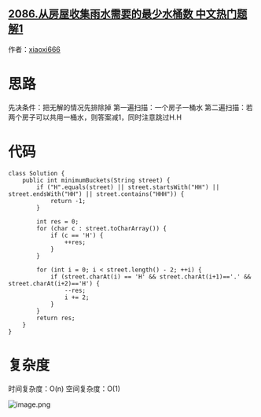 ## [2086.从房屋收集雨水需要的最少水桶数 中文热门题解1](https://leetcode.cn/problems/minimum-number-of-food-buckets-to-feed-the-hamsters/solutions/100000/java-tan-xin-by-xiaoxi666-9qy6)

作者：[xiaoxi666](https://leetcode.cn/u/xiaoxi666)

# 思路
先决条件：把无解的情况先排除掉
第一遍扫描：一个房子一桶水
第二遍扫描：若两个房子可以共用一桶水，则答案减1，同时注意跳过H.H

# 代码
```
class Solution {
    public int minimumBuckets(String street) {
        if ("H".equals(street) || street.startsWith("HH") || street.endsWith("HH") || street.contains("HHH")) {
            return -1;
        }

        int res = 0;
        for (char c : street.toCharArray()) {
            if (c == 'H') {
                ++res;
            }
        }

        for (int i = 0; i < street.length() - 2; ++i) {
            if (street.charAt(i) == 'H' && street.charAt(i+1)=='.' && street.charAt(i+2)=='H') {
                --res;
                i += 2;
            }
        }
        return res;
    }
}
```

# 复杂度
时间复杂度：O(n) 
空间复杂度：O(1)

![image.png](https://pic.leetcode-cn.com/1638032792-rJqIhl-image.png)
